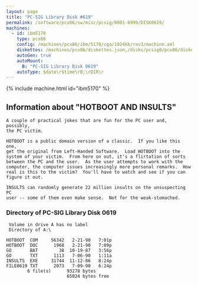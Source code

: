 ```yaml
---
layout: page
title: "PC-SIG Library Disk #619"
permalink: /software/pcx86/sw/misc/pcsig/0001-0999/DISK0619/
machines:
  - id: ibm5170
    type: pcx86
    config: /machines/pcx86/ibm/5170/cga/1024kb/rev3/machine.xml
    diskettes: /machines/pcx86/diskettes.json,/disks/pcsig0/pcx86/diskettes.json
    autoGen: true
    autoMount:
      B: "PC-SIG Library Disk 0619"
    autoType: $date\r$time\rB:\rDIR\r
---
```


{% include machine.html id="ibm5170" %}

## Information about "HOTBOOT AND INSULTS"

    A couple of practical jokes that are fun for the PC user and, possibly,
    the PC victim.
    
    HOTBOOT is a public domain version of a classic.  If you like this one,
    get the original from Left-Handed Software.  Load HOTBOOT into the
    system of your victim.  From here on out, it's a flirtation of sorts
    between the PC and the user.  As the user attempts to work with the
    computer, the computer issues increasingly more personal remarks.  How
    real is this to the victim?  You'll have to watch and see if you can
    figure it out.
    
    INSULTS can randomly generate 22 million insults on the unsuspecting PC
    user -- some of them even make sense.  Not for the weak-stomached.

### Directory of PC-SIG Library Disk 0619

     Volume in drive A has no label
     Directory of A:\

    HOTBOOT  COM     56342   2-21-90   7:01p
    HOTBOOT  DOC      1968   2-21-90   7:09p
    GO       BAT        38  10-19-87   3:56p
    GO       TXT      1113   7-06-90   1:11a
    INSULTS  EXE     31744  11-12-86   8:24p
    FILE0619 TXT      2073   7-09-90   6:24p
            6 file(s)      93278 bytes
                           65024 bytes free
